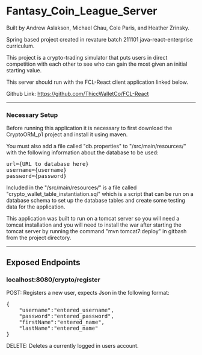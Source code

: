 # Fantasy_Coin_League_Server
Built by Andrew Aslakson, Michael Chau, Cole Paris, and Heather Zrinsky.

Spring based project created in revature batch 211101 java-react-enterprise curriculum.

This project is a crypto-trading simulator that puts users in direct competition with each other to see who can gain the most given an initial starting value.

This server should run with the FCL-React client application linked below.

Github Link: https://github.com/ThiccWalletCo/FCL-React

--------------------------------------------

### Necessary Setup

Before running this application it is necessary to first download the CryptoORM_p1 project and install it using maven.

You must also add a file called "db.properties" to "/src/main/resources/" with the following information about the database to be used:
<pre>
url={URL to database here}
username={username}
password={password}
</pre>

Included in the "/src/main/resources/" is a file called "crypto_wallet_table_instantiation.sql" which is a script that can be run on a database schema to set up the database tables and create some testing data for the application.

This application was built to run on a tomcat server so you will need a tomcat installation and you will need to install the war after starting the tomcat server by running the command "mvn tomcat7:deploy" in gitbash from the project directory.

--------------------------------------------

## Exposed Endpoints

### localhost:8080/crypto/register

POST: Registers a new user, expects Json in the following format:
<pre>
{
    "username":"entered_username",
    "password":"entered_password",
    "firstName":"entered_name",
    "lastName":"entered_name"
}
</pre>

DELETE: Deletes a currently logged in users account.
